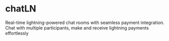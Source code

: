# chatLN
Real-time lightning-powered chat rooms with seamless payment integration. Chat with multiple participants, make and receive lightning payments effortlessly
